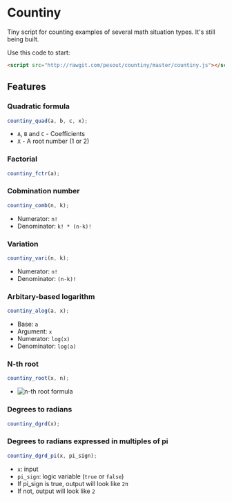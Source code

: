 # Countiny
Tiny script for counting examples of several math situation types. It's still being built.

Use this code to start:

``` html
<script src="http://rawgit.com/pesout/countiny/master/countiny.js"></script>
```

## Features

### Quadratic formula

```javascript
countiny_quad(a, b, c, x);
```

- `A`, `B` and `C` - Coefficients
- `X` - A root number (1 or 2)

### Factorial

```javascript
countiny_fctr(a);
```

### Cobmination number

```javascript
countiny_comb(n, k);
```

- Numerator: `n!`
- Denominator: `k! * (n-k)!`

### Variation

```javascript
countiny_vari(n, k);
```

- Numerator: `n!`
- Denominator: `(n-k)!`

### Arbitary-based logarithm

```javascript
countiny_alog(a, x);
```

- Base: `a`
- Argument: `x`
- Numerator: `log(x)`
- Denominator: `log(a)`

### N-th root

```javascript
countiny_root(x, n);
```
- ![n-th root formula](https://wikimedia.org/api/rest_v1/media/math/render/svg/5d9845f4838d72b3362cf0dfdd2e78784efd37ac)

### Degrees to radians

```javascript
countiny_dgrd(x);
```

### Degrees to radians expressed in multiples of pi

```javascript
countiny_dgrd_pi(x, pi_sign);
```

- `x`: input
- `pi_sign`: logic variable (`true` or `false`)
 - If pi_sign is true, output will look like `2π`
 - If not, output will look like `2`
